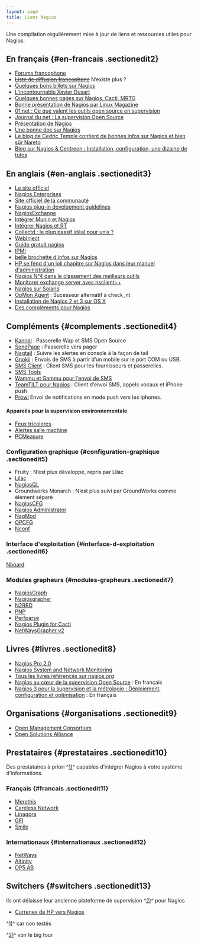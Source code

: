 ```yaml
---
layout: page
title: Liens Nagios
---
```


Une compilation régulièrement mise à jour de liens et ressources utiles
pour Nagios.

En français {#en-francais .sectionedit2}
-----------

-   [Forums
    francophone](http://forums.bfl-solutions.eu/ "http://forums.bfl-solutions.eu/")
-   ~~[Liste de diffusion
    francophone](http://lists.unixtech.be/cgi-bin/mailman/listinfo/nagios-french "http://lists.unixtech.be/cgi-bin/mailman/listinfo/nagios-french")~~
    N’existe plus ?
-   [Quelques bons billets sur
    Nagios](http://blog.nicolargo.com/nagios-tutoriels-et-documentations "http://blog.nicolargo.com/nagios-tutoriels-et-documentations")
-   [L'incontournable Xavier
    Dusart](http://xavier.dusart.free.fr/ "http://xavier.dusart.free.fr/")
-   [Quelques bonnes pages sur Nagios, Cacti,
    MRTG](http://jacques.soubelet.free.fr/ "http://jacques.soubelet.free.fr/")
-   [Bonne présentation de Nagios par Linux
    Magazine](http://articles.mongueurs.net/magazines/linuxmag65-bis.html "http://articles.mongueurs.net/magazines/linuxmag65-bis.html")
-   [01.net : Ce que valent les outils open source en
    supervision](http://www.01net.com/article/344735.html "http://www.01net.com/article/344735.html")
-   [Journal du net : La supervision Open
    Source](http://www.journaldunet.com/solutions/0502/050208_opensource.shtml "http://www.journaldunet.com/solutions/0502/050208_opensource.shtml")
-   [Présentation de
    Nagios](http://arnofear.free.fr/linux/template.php?tuto=19&page=1 "http://arnofear.free.fr/linux/template.php?tuto=19&page=1")
-   [Une bonne doc sur
    Nagios](http://mathrice.net/rencontres/octobre.2005/nagios.html "http://mathrice.net/rencontres/octobre.2005/nagios.html")
-   [Le blog de Cedric Temple contient de bonnes infos sur Nagios et
    bien sûr
    Nareto](http://cedrictemple.net/dotclear/index.php/tag/nagios "http://cedrictemple.net/dotclear/index.php/tag/nagios")
-   [Blog sur Nagios & Centreon : Installation, configuration, une
    dizaine de
    tutos](http://blog.nicolargo.com/nagios-tutoriels-et-documentations "http://blog.nicolargo.com/nagios-tutoriels-et-documentations")

En anglais {#en-anglais .sectionedit3}
----------

-   [Le site officiel](http://nagios.org "http://nagios.org")
-   [Nagios Enterprises](http://nagios.com "http://nagios.com")
-   [Site officiel de la
    communauté](http://www.nagioscommunity.org/ "http://www.nagioscommunity.org/")
-   [Nagios plug-in development
    guidelines](http://nagiosplug.sourceforge.net/developer-guidelines.html "http://nagiosplug.sourceforge.net/developer-guidelines.html")
-   [NagiosExchange](http://www.nagiosexchange.org/ "http://www.nagiosexchange.org/")
-   [Intégrer Munin et
    Nagios](http://munin.projects.linpro.no/wiki/HowToContactNagios "http://munin.projects.linpro.no/wiki/HowToContactNagios")
-   [Intégrer Nagios et
    RT](http://lists.fsck.com/pipermail/rt-users/2005-June/031775.html "http://lists.fsck.com/pipermail/rt-users/2005-June/031775.html")
-   [Collectd : le plug passif idéal pour unix
    ?](http://collectd.org/ "http://collectd.org/")
-   [WebInject](http://www.webinject.org/ "http://www.webinject.org/")
-   [Guide gratuit
    nagios](http://www.nagiosbook.org/ "http://www.nagiosbook.org/")
-   [IPMI](http://ipmitool.sourceforge.net/ "http://ipmitool.sourceforge.net/")
-   [belle brochette d'infos sur
    Nagios](http://searchenterpriselinux.techtarget.com/generic/0,295582,sid39_gci1251316,00.html "http://searchenterpriselinux.techtarget.com/generic/0,295582,sid39_gci1251316,00.html")
-   [HP se fend d'un joli chapitre sur Nagios dans leur manuel
    d'administration](http://docs.hp.com/en/5991-7402/ch08.html "http://docs.hp.com/en/5991-7402/ch08.html")
-   [Nagios N°4 dans le classement des meilleurs
    outils](http://www.linuxworld.com/news/2007/031207-top-5-security.html "http://www.linuxworld.com/news/2007/031207-top-5-security.html")
-   [Monitorer exchange server avec
    nsclient++](http://nagioswiki.com/wiki/index.php/Nagios_Checks_for_Exchange_Server_200x "http://nagioswiki.com/wiki/index.php/Nagios_Checks_for_Exchange_Server_200x")
-   [Nagios sur
    Solaris](http://www.totkat.org/pages/nagios.shtml "http://www.totkat.org/pages/nagios.shtml")
-   [OpMon
    Agent](http://www.opservices.com.br/index.php?option=com_content&task=view&id=54&Itemid=54 "http://www.opservices.com.br/index.php?option=com_content&task=view&id=54&Itemid=54")
    : Sucesseur alternatif à check\_nt
-   [Installation de Nagios 2 et 3 sur OS
    X](http://www.macworld.com/article/134079/2008/06/nagios.html "http://www.macworld.com/article/134079/2008/06/nagios.html")
-   [Des compléments pour
    Nagios](http://www.opmon.org/ "http://www.opmon.org/")

Compléments {#complements .sectionedit4}
-----------

-   [Kannel](http://www.kannel.org/ "http://www.kannel.org/") :
    Passerelle Wap et SMS Open Source
-   [SendPage](http://sendpage.org/ "http://sendpage.org/") : Passerelle
    vers pager
-   [Nagtail](http://www.vanheusden.com/nagtail/ "http://www.vanheusden.com/nagtail/")
    : Suivre les alertes en console à la façon de tail
-   [Gnokii](http://www.gnokii.org/ "http://www.gnokii.org/") : Envois
    de SMS à partir d’un mobile sur le port COM ou USB.
-   [SMS Client](http://www.smsclient.org/ "http://www.smsclient.org/")
    : Client SMS pour les fournisseurs et passerelles.
-   [SMS
    Tools](http://smstools.meinemullemaus.de/ "http://smstools.meinemullemaus.de/")
-   [Wammu et Gammu pour l'envoi de
    SMS](http://wammu.eu/ "http://wammu.eu/")
-   [TeamTILT pour
    Nagios](http://www.alarmtilt.com/fr/gerez-vos-alertes-nagios-avec-teamtilt.html "http://www.alarmtilt.com/fr/gerez-vos-alertes-nagios-avec-teamtilt.html")
    : Client d’envoi SMS, appels vocaux et iPhone push
-   [Prowl](http://prowl.weks.net/ "http://prowl.weks.net/") Envoi de
    notifications en mode push vers les iphones.

#### Appareils pour la supervision environnementale

-   [Feux
    tricolores](http://avtech.com/Products/Environment_Monitors/Room_Alert_Signal_Tower_A.htm "http://avtech.com/Products/Environment_Monitors/Room_Alert_Signal_Tower_A.htm")
-   [Alertes salle
    machine](http://avtech.com/LP/LP_RMA_1.htm "http://avtech.com/LP/LP_RMA_1.htm")
-   [PCMeasure](http://www.pcmeasure.com/index.php "http://www.pcmeasure.com/index.php")

### Configuration graphique {#configuration-graphique .sectionedit5}

-   Fruity : N’est plus développé, repris par Lilac
-   [Lilac](http://www.lilacplatform.com/lilac/ "http://www.lilacplatform.com/lilac/")
-   [NagiosQL](http://www.nagiosql.org/ "http://www.nagiosql.org/")
-   Groundworks Monarch : N’est plus suivi par GroundWorks comme élément
    séparé
-   [NagiosCFG](http://nagioscfg.sourceforge.net/ "http://nagioscfg.sourceforge.net/")
-   [Nagios
    Administrator](http://www.nagiosadmin.de/ "http://www.nagiosadmin.de/")
-   [NagMod](http://www.barody.ch/ "http://www.barody.ch/")
-   [OPCFG](http://www.opmon.org/project/opcfg "http://www.opmon.org/project/opcfg")
-   [Nconf](http://apps.sourceforge.net/mediawiki/nconf/ "http://apps.sourceforge.net/mediawiki/nconf/")

### Interface d'exploitation {#interface-d-exploitation .sectionedit6}

[Nboard](http://zwhite.github.com/nboard/ "http://zwhite.github.com/nboard/")

### Modules grapheurs {#modules-grapheurs .sectionedit7}

-   [NagiosGraph](http://nagiosgraph.wiki.sourceforge.net/ "http://nagiosgraph.wiki.sourceforge.net/")
-   [Nagiosgrapher](https://www.nagiosforge.org/gf/project/nagiosgrapher/ "https://www.nagiosforge.org/gf/project/nagiosgrapher/")
-   [N2RRD](http://n2rrd.diglinks.com/cgi-bin/trac.cgi "http://n2rrd.diglinks.com/cgi-bin/trac.cgi")
-   [PNP](http://wiki.monitoring-fr.org/addons/pnp "addons:pnp")
-   [Perfparse](http://perfparse.sourceforge.net/ "http://perfparse.sourceforge.net/")
-   [Nagios Plugin for
    Cacti](http://trac2.assembla.com/npc/wiki "http://trac2.assembla.com/npc/wiki")
-   [NetWaysGrapher
    v2](https://www.nagiosforge.org/gf/project/netwaysgrapher/ "https://www.nagiosforge.org/gf/project/netwaysgrapher/")

Livres {#livres .sectionedit8}
------

-   [Nagios Pro
    2.0](http://www.apress.com/book/view/1590596099 "http://www.apress.com/book/view/1590596099")
-   [Nagios System and Network
    Monitoring](http://www.nostarch.com/frameset.php?startat=nagios "http://www.nostarch.com/frameset.php?startat=nagios")
-   [Tous les livres référencés sur
    nagios.org](http://www.nagios.org/propaganda/books/ "http://www.nagios.org/propaganda/books/")
-   [Nagios au cœur de la supervision Open
    Source](http://www.editions-eni.fr/NaGIOS-au-c-oeligur-de-la-supervision-Open-Source---De-l-installation-a-l-optimisation/.4_3a6222cf-b921-41f5-886c-c989f77ba994_0012b5c8-af37-4482-b324-3938a9e72e76_1_0_d9bd8b5e-f324-473f-b1fc-b41b421c950f.html "http://www.editions-eni.fr/NaGIOS-au-c-oeligur-de-la-supervision-Open-Source---De-l-installation-a-l-optimisation/.4_3a6222cf-b921-41f5-886c-c989f77ba994_0012b5c8-af37-4482-b324-3938a9e72e76_1_0_d9bd8b5e-f324-473f-b1fc-b41b421c950f.html")
    : En français
-   [Nagios 3 pour la supervision et la métrologie : Déploiement,
    configuration et
    optimisation](http://www.eyrolles.com/Informatique/Livre/nagios-3-pour-la-supervision-et-la-metrologie-9782212124736 "http://www.eyrolles.com/Informatique/Livre/nagios-3-pour-la-supervision-et-la-metrologie-9782212124736")
    : En français

Organisations {#organisations .sectionedit9}
-------------

-   [Open Management
    Consortium](http://www.open-management.com/ "http://www.open-management.com/")
-   [Open Solutions
    Alliance](http://www.opensolutionsalliance.org/ "http://www.opensolutionsalliance.org/")

Prestataires {#prestataires .sectionedit10}
------------

Des prestataires à priori ^[1)](links.html#fn__1)^ capables d’intégrer
Nagios à votre système d’informations.

### Français {#francais .sectionedit11}

-   [Merethis](http://www.merethis.com/ "http://www.merethis.com/")
-   [Careless
    Network](http://www.careless-network.org/ "http://www.careless-network.org/")
-   [Linagora](http://www.linagora.com/technologies/supervision/_r18.html "http://www.linagora.com/technologies/supervision/_r18.html")
-   [GFI](http://expertise.gfi.fr/index.php?id=221 "http://expertise.gfi.fr/index.php?id=221")
-   [Smile](http://www.smile.fr/content/smile/solutions/sol_systeme_reseaux.htm "http://www.smile.fr/content/smile/solutions/sol_systeme_reseaux.htm")

### Internationaux {#internationaux .sectionedit12}

-   [NetWays](http://www.netways.de/en/home/ "http://www.netways.de/en/home/")
-   [Altinity](http://www.altinity.com/ "http://www.altinity.com/")
-   [OP5 AB](http://www.op5.com/ "http://www.op5.com/")

Switchers {#switchers .sectionedit13}
---------

Ils ont délaissé leur ancienne plateforme de supervision
^[2)](links.html#fn__2)^ pour Nagios

-   [Currenex de HP vers
    Nagios](http://www.eweek.com/article2/0,1759,1842771,00.asp "http://www.eweek.com/article2/0,1759,1842771,00.asp")

^[1)](links.html#fnt__1)^ car non testés

^[2)](links.html#fnt__2)^ voir le big four